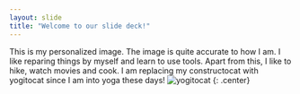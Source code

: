 ```yaml
---
layout: slide
title: "Welcome to our slide deck!"
---
```


This is my personalized image. The image is quite accurate to how I am. I like reparing things by myself and learn to use tools. Apart from this, I like to hike, watch movies and cook. I am replacing my constructocat with yogitocat since I am into yoga these days!
![yogitocat](https://octodex.github.com/images/yogitocat.png)
{: .center}
